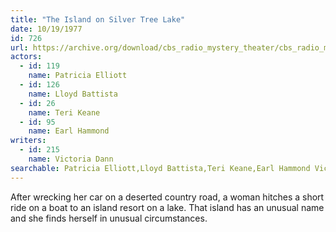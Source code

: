 ```yaml
---
title: "The Island on Silver Tree Lake"
date: 10/19/1977
id: 726
url: https://archive.org/download/cbs_radio_mystery_theater/cbs_radio_mystery_theater-0701-0750.zip/cbs_radio_mystery_theater-0701-0750%2Fcbsrmt_0726_island_on_silvertree_lake.mp3
actors:  
  - id: 119
    name: Patricia Elliott  
  - id: 126
    name: Lloyd Battista  
  - id: 26
    name: Teri Keane  
  - id: 95
    name: Earl Hammond
writers:  
  - id: 215
    name: Victoria Dann
searchable: Patricia Elliott,Lloyd Battista,Teri Keane,Earl Hammond Victoria Dann
---
```

After wrecking her car on a deserted country road, a woman hitches a short ride on a boat to an island resort on a lake. That island has an unusual name and she finds herself in unusual circumstances.